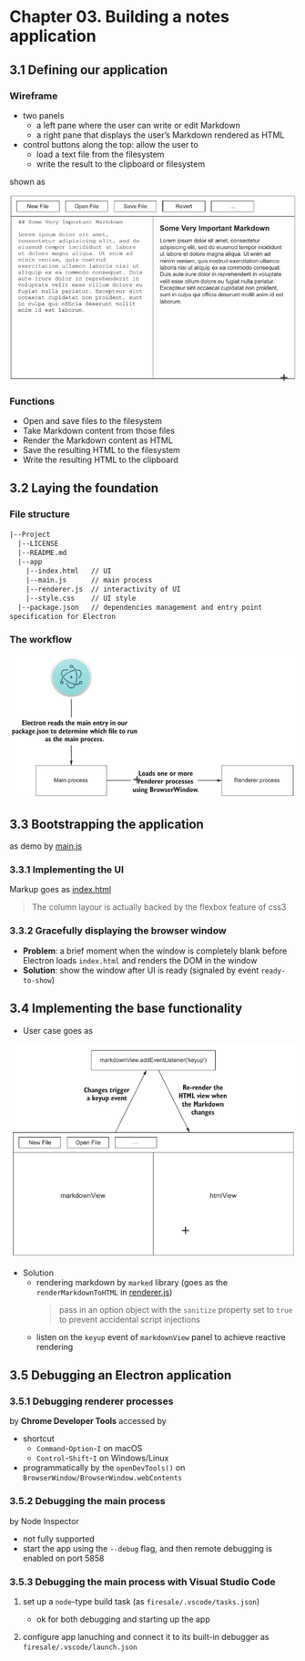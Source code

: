 # Chapter 03. Building a notes application

## 3.1 Defining our application

### Wireframe

- two panels
  - a left pane where the user can write or edit Markdown
  - a right pane that displays the user’s Markdown rendered as HTML
- control buttons along the top: allow the user to
  - load a text file from the filesystem
  - write the result to the clipboard or filesystem

shown as

![A wireframe of our application shows that the user can enter text in the left pane or load it from a file from the user's filesystem](./images/wireframe.png)

### Functions

- Open and save files to the filesystem
- Take Markdown content from those files
- Render the Markdown content as HTML
- Save the resulting HTML to the filesystem
- Write the resulting HTML to the clipboard

## 3.2 Laying the foundation

### File structure

```
|--Project
  |--LICENSE
  |--README.md
  |--app
    |--index.html   // UI
    |--main.js      // main process
    |--renderer.js  // interactivity of UI
    |--style.css    // UI style
  |--package.json   // dependencies management and entry point specification for Electron
```

### The workflow

![Electron starts by looking for our single main process, which is in charge of spawning one or more renderer processes in charge of displaying our UI](./images/electron-workflow.png)

## 3.3 Bootstrapping the application

as demo by [main.js](./firesale/app/main.js)

### 3.3.1 Implementing the UI

Markup goes as [index.html](./firesale/app/index.html)

> The column layour is actually backed by the flexbox feature of css3

### 3.3.2 Gracefully displaying the browser window

- **Problem**: a brief moment when the window is completely blank before Electron loads `index.html` and renders the DOM in the window
- **Solution**: show the window after UI is ready (signaled by event `ready-to-show`)

## 3.4 Implementing the base functionality

- User case goes as

![We'll add an event listener to the left pane that will render the Markdown as HTML and display it in the right pane.](./images/markdown-rendering.png)

- Solution
  - rendering markdown by `marked` library (goes as the `renderMarkdownToHTML` in [renderer.js](./firesale/app/renderer.js))
    > pass in an option object with the `sanitize` property set to `true` to prevent accidental script injections
  - listen on the `keyup` event of `markdownView` panel to achieve reactive rendering

## 3.5 Debugging an Electron application

### 3.5.1 Debugging renderer processes

by **Chrome Developer Tools** accessed by

- shortcut
  - `Command`-`Option`-`I` on macOS
  - `Control`-`Shift`-`I` on Windows/Linux
- programmatically by the `openDevTools()` on `BrowserWindow/BrowserWindow.webContents`

### 3.5.2 Debugging the main process

by Node Inspector

- not fully supported
- start the app using the `--debug` flag, and then remote debugging is enabled on port 5858

### 3.5.3 Debugging the main process with Visual Studio Code

1. set up a `node`-type build task (as `firesale/.vscode/tasks.json`)

   - ok for both debugging and starting up the app

2. configure app lanuching and connect it to its built-in debugger as `firesale/.vscode/launch.json`
